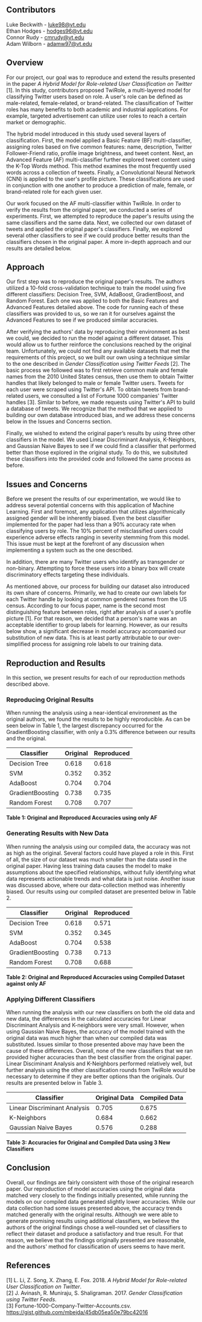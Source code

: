 ## Contributors

Luke Beckwith - luke98@vt.edu  
Ethan Hodges - hodges96@vt.edu  
Connor Rudy - cmrudy@vt.edu  
Adam Wilborn - adamw97@vt.edu  

## Overview

For our project, our goal was to reproduce and extend the results presented in the paper *A Hybrid Model for Role-related User Classification on Twitter* [1]. In this study, contributors proposed TwiRole, a multi-layered model for classifying Twitter users based on role. A user's role can be defined as male-related, female-related, or brand-related. The classification of Twitter roles has many benefits to both academic and industrial applications. For example, targeted advertisement can utilize user roles to reach a certain market or demographic.

The hybrid model introduced in this study used several layers of classification. First, the model applied a Basic Feature (BF) multi-classifier, assigning roles based on five common features: name, description, Twitter Follower-Friend ratio, profile image brightness, and tweet content. Next, an Advanced Feature (AF) multi-classifier further explored tweet content using the K-Top Words method. This method examines the most frequently used words across a collection of tweets. Finally, a Convolutional Neural Network (CNN) is applied to the user's profile picture. These classifications are used in conjunction with one another to produce a prediction of male, female, or brand-related role for each given user.

Our work focused on the AF multi-classifier within TwiRole. In order to verify the results from the original paper, we conducted a series of experiments. First, we attempted to reproduce the paper's results using the same classifiers and the same data. Next, we collected our own dataset of tweets and applied the original paper's classifiers. Finally, we explored several other classifiers to see if we could produce better results than the classifiers chosen in the original paper. A more in-depth approach and our results are detailed below.

## Approach

Our first step was to reproduce the original paper's results. The authors utilized a 10-fold cross-validation technique to train the model using five different classifiers: Decision Tree, SVM, AdaBoost, GradientBoost, and Random Forest. Each one was applied to both the Basic Features and Advanced Features detailed above. The code for running each of these classifiers was provided to us, so we ran it for ourselves against the Advanced Features to see if we produced similar accuracies.

After verifying the authors' data by reproducing their environment as best we could, we decided to run the model against a different dataset. This would allow us to further reinforce the conclusions reached by the original team. Unfortunately, we could not find any available datasets that met the requirements of this project, so we built our own using a technique similar to the one described in *Gender Classification using Twitter Feeds* [2]. The basic process we followed was to first retrieve common male and female names from the 2010 United States census, then use them to obtain Twitter handles that likely belonged to male or female Twitter users. Tweets for each user were scraped using Twitter's API. To obtain tweets from brand-related users, we consulted a list of Fortune 1000 companies' Twitter handles [3]. Similar to before, we made requests using Twitter's API to build a database of tweets. We recognize that the method that we applied to building our own database introduced bias, and we address these concerns below in the Issues and Concerns section.

Finally, we wished to extend the original paper’s results by using three other classifiers in the model. We used Linear Discriminant Analysis, K-Neighbors, and Gaussian Naive Bayes to see if we could find a classifier that performed better than those explored in the original study. To do this, we subsituted these classifiers into the provided code and followed the same process as before.

## Issues and Concerns

Before we present the results of our experimentation, we would like to address several potential concerns with this application of Machine Learning. First and foremost, any application that utilizes algorithmically assigned gender will be inherently biased. Even the best classifier implemented for the paper had less than a 90% accuracy rate when classifying users by role. The 10% percent of misclassified users could experience adverse effects ranging in severity stemming from this model. This issue must be kept at the forefront of any discussion when implementing a system such as the one described.

In addition, there are many Twitter users who identify as transgender or non-binary. Attempting to force these users into a binary box will create discriminatory effects targeting these individuals.

As mentioned above, our process for building our dataset also introduced its own share of concerns. Primarily, we had to create our own labels for each Twitter handle by looking at common gendered names from the US census. According to our focus paper, name is the second most distinguishing feature between roles, right after analysis of a user's profile picture [1]. For that reason, we decided that a person's name was an acceptable identifier to group labels for learning. However, as our results below show, a significant decrease in model accuracy accompanied our substitution of new data. This is at least partly attributable to our over-simplified process for assigning role labels to our training data.

## Reproduction and Results

In this section, we present results for each of our reproduction methods described above.

### Reproducing Original Results

When running the analysis using a near-identical environment as the original authors, we found the results to be highly reproducible. As can be seen below in Table 1, the largest discrepancy occurred for the GradientBoosting classifier, with only a 0.3% difference between our results and the original.


| Classifier       | Original  | Reproduced | 
| ---------------- | --------- | ---------- |
| Decision Tree    | 0.618     | 0.618      |
| SVM              | 0.352     | 0.352      |
| AdaBoost         | 0.704     | 0.704      |
| GradientBoosting | 0.738     | 0.735      |
| Random Forest    | 0.708     | 0.707      |

**Table 1: Original and Reproduced Accuracies using only AF**


### Generating Results with New Data

When running the analysis using our compiled data, the accuracy was not as high as the original. Several factors could have played a role in this. First of all, the size of our dataset was much smaller than the data used in the original paper. Having less training data causes the model to make assumptions about the specified relationships, without fully identifying what data represents actionable trends and what data is just noise. Another issue was discussed above, where our data-collection method was inherently biased. Our results using our compiled dataset are presented below in Table 2.


| Classifier       | Original  | Reproduced | 
| ---------------- | --------- | ---------- |
| Decision Tree    | 0.618     | 0.571      |
| SVM              | 0.352     | 0.345      |
| AdaBoost         | 0.704     | 0.538      |
| GradientBoosting | 0.738     | 0.713      |
| Random Forest    | 0.708     | 0.688      |

**Table 2: Original and Reproduced Accuracies using Compiled Dataset against only AF**


### Applying Different Classifiers

When running the analysis with our new classifiers on both the old data and new data, the differences in the calculated accuracies for Linear Discriminant Analysis and K-neighbors were very small. However, when using Gaussian Naive Bayes, the accuracy of the model trained with the original data was much higher than when our compiled data was substituted. Issues similar to those presented above may have been the cause of these differences. Overall, none of the new classifiers that we ran provided higher accuracies than the best classifier from the original paper. Linear Disciminant Analysis and K-Neighbors performed relatively well, but further analysis using the other classification rounds from TwiRole would be necessary to determine if they are better options than the originals. Our results are presented below in Table 3.


| Classifier                   | Original Data  | Compiled Data | 
| ---------------------------- | -------------- | ------------- |
| Linear Discriminant Analysis | 0.705          | 0.675         |
| K-Neighbors                  | 0.684          | 0.662         |
| Gaussian Naive Bayes         | 0.576          | 0.288         |

**Table 3: Accuracies for Original and Compiled Data using 3 New Classifiers**


## Conclusion

Overall, our findings are fairly consistent with those of the original research paper. Our reproduction of model accuracies using the original data matched very closely to the findings initially presented, while running the models on our compiled data generated slightly lower accuracies. While our data collection had some issues presented above, the accuracy trends matched generally with the original results. Although we were able to generate promising results using additional classifiers, we believe the authors of the original findings chose a well-rounded set of classifiers to reflect their dataset and produce a satisfactory and true result. For that reason, we believe that the findings originally presented are reasonable, and the authors' method for classification of users seems to have merit.

## References

[1] L. Li, Z. Song, X. Zhang, E. Fox. 2018. *A Hybrid Model for Role-related User Classification on Twitter*.  
[2] J. Avinash, R. Muniraju, S. Shaligraman. 2017. *Gender Classification using Twitter Feeds*.  
[3] Fortune-1000-Company-Twitter-Accounts.csv. https://gist.github.com/mbejda/45db05ea50e79bc42016
